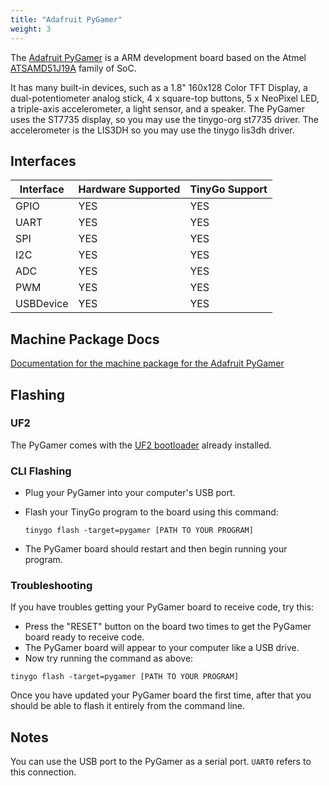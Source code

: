 ```yaml
---
title: "Adafruit PyGamer"
weight: 3
---
```


The [Adafruit PyGamer](https://www.adafruit.com/product/4242) is a ARM development board based on the Atmel [ATSAMD51J19A](https://www.microchip.com/wwwproducts/en/ATSAMD51J19A) family of SoC.

It has many built-in devices, such as a 1.8" 160x128 Color TFT Display, a dual-potentiometer analog stick, 4 x square-top buttons, 5 x NeoPixel LED, a triple-axis accelerometer, a light sensor, and a speaker.  The PyGamer uses the ST7735 display, so you may use the tinygo-org st7735 driver. The accelerometer is the LIS3DH so you may use the tinygo lis3dh driver.

## Interfaces

| Interface | Hardware Supported | TinyGo Support |
| --------- | ------------- | ----- |
| GPIO      | YES | YES |
| UART      | YES | YES |
| SPI       | YES | YES |
| I2C       | YES | YES |
| ADC       | YES | YES |
| PWM       | YES | YES |
| USBDevice | YES | YES |

## Machine Package Docs

[Documentation for the machine package for the Adafruit PyGamer](../machine/pygamer)

## Flashing

### UF2

The PyGamer comes with the [UF2 bootloader](https://github.com/Microsoft/uf2) already installed.

### CLI Flashing

- Plug your PyGamer into your computer's USB port.
- Flash your TinyGo program to the board using this command:

    ```shell
    tinygo flash -target=pygamer [PATH TO YOUR PROGRAM]
    ```

- The PyGamer board should restart and then begin running your program.

### Troubleshooting

If you have troubles getting your PyGamer board to receive code, try this:

- Press the "RESET" button on the board two times to get the PyGamer board ready to receive code.
- The PyGamer board will appear to your computer like a USB drive.
- Now try running the command as above:


```shell
tinygo flash -target=pygamer [PATH TO YOUR PROGRAM]
```

Once you have updated your PyGamer board the first time, after that you should be able to flash it entirely from the command line.

## Notes

You can use the USB port to the PyGamer as a serial port. `UART0` refers to this connection.
